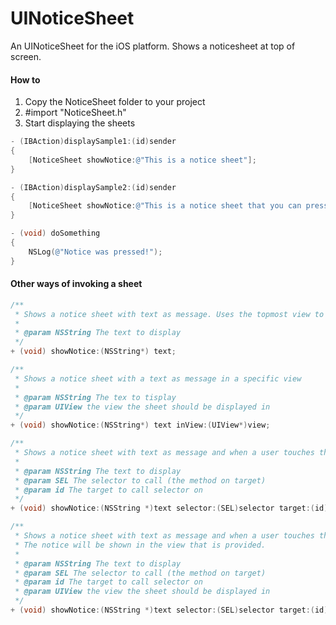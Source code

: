 UINoticeSheet
=============

An UINoticeSheet for the iOS platform. Shows a noticesheet at top of screen.

#### How to

1. Copy the NoticeSheet folder to your project
2. #import "NoticeSheet.h"
3. Start displaying the sheets

````objective-c
- (IBAction)displaySample1:(id)sender
{
    [NoticeSheet showNotice:@"This is a notice sheet"];
}

- (IBAction)displaySample2:(id)sender
{
    [NoticeSheet showNotice:@"This is a notice sheet that you can press" selector:@selector(doSomething) target:self];
}

- (void) doSomething
{
    NSLog(@"Notice was pressed!");
}
````

#### Other ways of invoking a sheet


````objective-c
/**
 * Shows a notice sheet with text as message. Uses the topmost view to display from.
 *
 * @param NSString The text to display
 */
+ (void) showNotice:(NSString*) text;

/**
 * Shows a notice sheet with a text as message in a specific view
 *
 * @param NSString The tex to tisplay
 * @param UIView the view the sheet should be displayed in
 */
+ (void) showNotice:(NSString*) text inView:(UIView*)view;

/**
 * Shows a notice sheet with text as message and when a user touches the view, selector will be fired on target. Uses the topmost view to display from.
 *
 * @param NSString The text to display
 * @param SEL The selector to call (the method on target)
 * @param id The target to call selector on
 */
+ (void) showNotice:(NSString *)text selector:(SEL)selector target:(id)target;

/**
 * Shows a notice sheet with text as message and when a user touches the view, selector will be fired on target
 * The notice will be shown in the view that is provided.
 *
 * @param NSString The text to display
 * @param SEL The selector to call (the method on target)
 * @param id The target to call selector on
 * @param UIView the view the sheet should be displayed in
 */
+ (void) showNotice:(NSString *)text selector:(SEL)selector target:(id)target inView:(UIView *)view;
```` 
